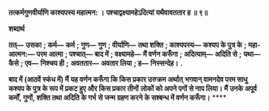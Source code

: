 **तत्कर्मगुणवीर्याणि काश्यपस्य महात्मन: ।** **पश्चाद्वक्ष्यामहेऽदित्यां यथैवावततार ह ॥ ९॥** 

**शब्दार्थ** 

**तत्—** **उसका** **; कर्म—** **कर्म** **; गुण—** **गुण** **; वीर्याणि—** **तथा शक्ति** **; काश्यपस्य—** **कश्यप के पुत्र के** **; महा-आत्मन:—** **परम** **आत्मा** **; पश्चात्—** **बाद में** **; वक्ष्यामहे—** **मैं वर्णन करूँगा** **; अदित्याम्—** **अदिति से** **; यथा—** **कैसे** **; एव—** **निश्चय ही** **;** **अवततार—** **अवतार लिया** **; ह—** **निस्सन्देह।** **.** 

**बाद में (आठवें स्कंध में) मैं यह वर्णन करूँगा कि किस प्रकार उरुक्रम अर्थात्** **भगवान् वामनदेव परम साधु कश्यप के पुत्र के रूप में प्रकट हुए और किस प्रकार तीनों** **लोकों को अपने पगों से नाप लिया। मैं उनके अपूर्व कर्मों, गुणों, शक्ति तथा अदिति के गर्भ** **से जन्म ग्रहण करने के सश्बन्ध में वर्णन करूँगा।** **** 